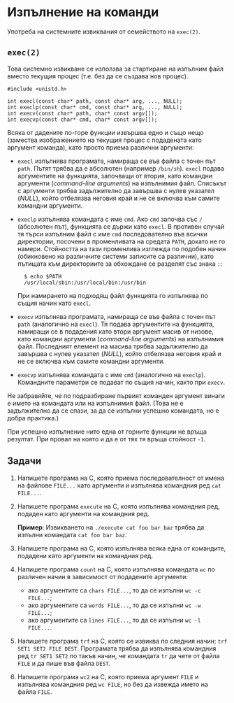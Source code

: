 # Изпълнение на команди

Употреба на системните извиквания от семейството на `exec(2)`.

## `exec(2)`

Това системно извикване се използва за стартиране на изпълним файл вместо текущия процес (т.е. без да се създава нов процес).

    #include <unistd.h>

    int execl(const char* path, const char* arg, ..., NULL);
    int execlp(const char* cmd, const char* arg, ..., NULL);
    int execv(const char* path, char* const argv[]);
    int execvp(const char* cmd, char* const argv[]);

Всяка от дадените по-горе функции извършва едно и също нещо (замества изображението на текущия процес с подадената като аргумент команда), като просто приема различни аргументи:

* `execl` изпълнява програмата, намираща се във файла с точен път `path`.  Пътят трябва да е абсолютен (например `/bin/sh`).  `execl` подава аргументите на функцията, започващи от втория, като командни аргументи (*command-line arguments*) на изпълнимия файл.  Списъкът с аргументи трябва задължително да завършва с нулев указател (*NULL*), който отбелязва неговия край и не се включва към самите командни аргументи.

* `execlp` изпълнява командата с име `cmd`.  Ако `cmd` започва със `/` (абсолютен път), функцията се държи като `execl`.  В противен случай тя търси изпълним файл с име `cmd` последователно във всички директории, посочени в променливата на средата `PATH`, докато не го намери.  Стойността на тази променлива изглежда по подобен начин (обикновено на различните системи записите са различни), като пътищата към директориите за обхождане се разделят със знака `:`:

        $ echo $PATH
        /usr/local/sbin:/usr/local/bin:/usr/bin

    При намирането на подходящ файл функцията го изпълнява по същия начин като `execl`.

* `execv` изпълнява програмата, намираща се във файла с точен път `path` (аналогично на `execl`).  Тя подава аргументите на функцията, намиращи се в подадения като втори аргумент масив от низове, като командни аргументи (*command-line arguments*) на изпълнимия файл.  Последният елемент на масива трябва задължително да завършва с нулев указател (*NULL*), който отбелязва неговия край и не се включва към самите командни аргументи.

* `execvp` изпълнява командата с име `cmd` (аналогично на `execlp`).  Командните параметри се подават по същия начин, както при `execv`.

Не забравяйте, че по подразбиране първият команден аргумент винаги е името на командата или на изпълнимия файл.  (Това не е задължително да се спази, за да се изпълни успешно командата, но е добра практика.)

При успешно изпълнение нито една от горните функции не връща резултат.  При провал на която и да е от тях тя връща стойност `-1`.

## Задачи

1. Напишете програма на C, която приема последователност от имена на файлове `FILE...` като аргументи и изпълнява командния ред `cat FILE...`.

2. Напишете програма `execute` на C, която изпълнява командния ред, подаден като аргументи на командния ред.

    **Пример**: Извикването на `./execute cat foo bar baz` трябва да изпълни командата `cat foo bar baz`.

3. Напишете програма на C, която изпълнява всяка една от командите, подадени като аргументи на командния ред.

4. Напишете програма `count` на C, която изпълнява командата `wc` по различен начин в зависимост от подадените аргументи:

   * ако аргументите са `chars FILE...`, то да се изпълни `wc -c FILE...`;
   * ако аргументите са `words FILE...`, то да се изпълни `wc -w FILE...`;
   * ако аргументите са `lines FILE...`, то да се изпълни `wc -l FILE...`.

5. Напишете програма `trf` на C, която се извиква по следния начин: `trf SET1 SET2 FILE DEST`.  Програмата трябва да изпълнява командния ред `tr SET1 SET2` по такъв начин, че командата `tr` да чете от файла `FILE` и да пише във файла `DEST`.

6. Напишете програма `wc2` на C, която приема аргумент `FILE` и изпълнява командния ред `wc FILE`, но без да извежда името на файла `FILE`.